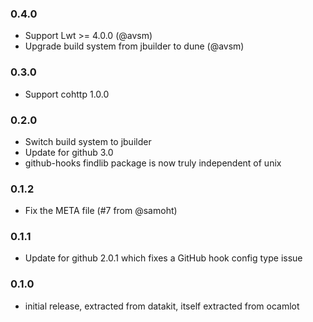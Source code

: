 ### 0.4.0

- Support Lwt >= 4.0.0 (@avsm)
- Upgrade build system from jbuilder to dune (@avsm)

### 0.3.0

- Support cohttp 1.0.0

### 0.2.0

- Switch build system to jbuilder
- Update for github 3.0
- github-hooks findlib package is now truly independent of unix

### 0.1.2

- Fix the META file (#7 from @samoht)

### 0.1.1

- Update for github 2.0.1 which fixes a GitHub hook config type issue

### 0.1.0

- initial release, extracted from datakit, itself extracted from ocamlot
